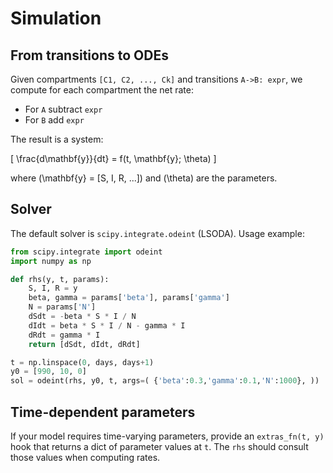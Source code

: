 # Simulation

## From transitions to ODEs

Given compartments `[C1, C2, ..., Ck]` and transitions `A->B: expr`, we compute for each compartment the net rate:

- For `A` subtract `expr`
- For `B` add `expr`

The result is a system:

\[
\frac{d\mathbf{y}}{dt} = f(t, \mathbf{y}; \theta)
\]

where \(\mathbf{y} = [S, I, R, ...]\) and \(\theta\) are the parameters.

## Solver

The default solver is `scipy.integrate.odeint` (LSODA). Usage example:

```python
from scipy.integrate import odeint
import numpy as np

def rhs(y, t, params):
    S, I, R = y
    beta, gamma = params['beta'], params['gamma']
    N = params['N']
    dSdt = -beta * S * I / N
    dIdt = beta * S * I / N - gamma * I
    dRdt = gamma * I
    return [dSdt, dIdt, dRdt]

t = np.linspace(0, days, days+1)
y0 = [990, 10, 0]
sol = odeint(rhs, y0, t, args=( {'beta':0.3,'gamma':0.1,'N':1000}, ))
```

## Time-dependent parameters

If your model requires time-varying parameters, provide an `extras_fn(t, y)` hook that returns a dict of parameter values at `t`. The `rhs` should consult those values when computing rates.